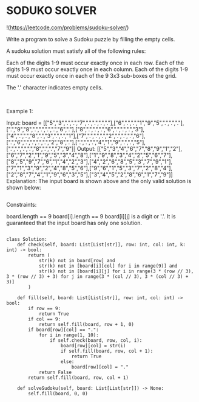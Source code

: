 # SODUKO SOLVER
!(https://leetcode.com/problems/sudoku-solver/)
<sup>

Write a program to solve a Sudoku puzzle by filling the empty cells.

A sudoku solution must satisfy all of the following rules:

Each of the digits 1-9 must occur exactly once in each row.
Each of the digits 1-9 must occur exactly once in each column.
Each of the digits 1-9 must occur exactly once in each of the 9 3x3 sub-boxes of the grid.

The '.' character indicates empty cells.

 

Example 1:

Input: board = [["5","3",".",".","7",".",".",".","."],["6",".",".","1","9","5",".",".","."],[".","9","8",".",".",".",".","6","."],["8",".",".",".","6",".",".",".","3"],["4",".",".","8",".","3",".",".","1"],["7",".",".",".","2",".",".",".","6"],[".","6",".",".",".",".","2","8","."],[".",".",".","4","1","9",".",".","5"],[".",".",".",".","8",".",".","7","9"]]
Output: [["5","3","4","6","7","8","9","1","2"],["6","7","2","1","9","5","3","4","8"],["1","9","8","3","4","2","5","6","7"],["8","5","9","7","6","1","4","2","3"],["4","2","6","8","5","3","7","9","1"],["7","1","3","9","2","4","8","5","6"],["9","6","1","5","3","7","2","8","4"],["2","8","7","4","1","9","6","3","5"],["3","4","5","2","8","6","1","7","9"]]
Explanation: The input board is shown above and the only valid solution is shown below:

<img alt="" src="https://upload.wikimedia.org/wikipedia/commons/thumb/3/31/Sudoku-by-L2G-20050714_solution.svg/250px-Sudoku-by-L2G-20050714_solution.svg.png">

Constraints:

board.length == 9
board[i].length == 9
board[i][j] is a digit or '.'.
It is guaranteed that the input board has only one solution.
</sup>

```

class Solution:
    def check(self, board: List[List[str]], row: int, col: int, k: int) -> bool:
        return (
            str(k) not in board[row] and
            str(k) not in [board[i][col] for i in range(9)] and
            str(k) not in [board[i][j] for i in range(3 * (row // 3), 3 * (row // 3) + 3) for j in range(3 * (col // 3), 3 * (col // 3) + 3)]
        )

    def fill(self, board: List[List[str]], row: int, col: int) -> bool:
        if row == 9:
            return True
        if col == 9:
            return self.fill(board, row + 1, 0)
        if board[row][col] == ".":
            for i in range(1, 10):
                if self.check(board, row, col, i):
                    board[row][col] = str(i)
                    if self.fill(board, row, col + 1):
                        return True
                    else:
                        board[row][col] = "."
            return False
        return self.fill(board, row, col + 1)

    def solveSudoku(self, board: List[List[str]]) -> None:
        self.fill(board, 0, 0)

```
